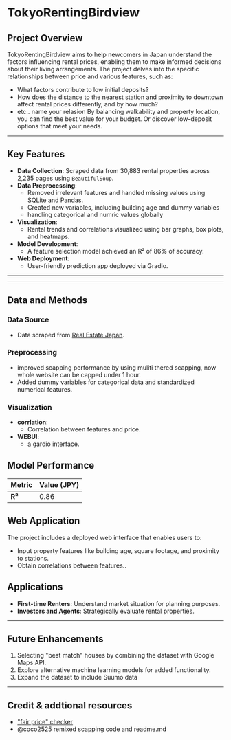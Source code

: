 # TokyoRentingBirdview


## Project Overview

TokyoRentingBirdview aims to help newcomers in Japan understand the factors influencing rental prices, enabling them to make informed decisions about their living arrangements. The project delves into the specific relationships between price and various features, such as:
 - What factors contribute to low initial deposits?
 - How does the distance to the nearest station and proximity to downtown affect rental prices differently, and by how much?
 - etc.. name your relasion
By balancing walkability and property location, you can find the best value for your budget. Or discover low-deposit options that meet your needs.

---

## Key Features
- **Data Collection**: Scraped data from 30,883 rental properties across 2,235 pages using `BeautifulSoup`.
- **Data Preprocessing**:
  - Removed irrelevant features and handled missing values using SQLite and Pandas.
  - Created new variables, including building age and dummy variables
  - handling categorical and numric values globally
- **Visualization**:
  - Rental trends and correlations visualized using bar graphs, box plots, and heatmaps.
- **Model Development**:
  - A feature selection model achieved an R² of 86% of accuracy.
- **Web Deployment**:
  - User-friendly prediction app deployed via Gradio.

---




---

## Data and Methods

### Data Source
- Data scraped from [Real Estate Japan](https://realestate.co.jp/en/rent).

### Preprocessing
- improved scapping performance by using muliti thered scapping, now whole website can be capped under 1 hour.
- Added dummy variables for categorical data and standardized numerical features.

### Visualization
- **corrlation**:
  - Correlation between features and price.
- **WEBUI**:
  - a gardio interface.


## Model Performance
| Metric       | Value (JPY) |
|--------------|-------------|
| **R²**       | 0.86        |



## Web Application
The project includes a deployed web interface that enables users to:
- Input property features like building age, square footage, and proximity to stations.
- Obtain correlations between features..

## Applications
- **First-time Renters**: Understand market situation for planning purposes.
- **Investors and Agents**: Strategically evaluate rental properties.


---

## Future Enhancements
1. Selecting "best match" houses by combining the dataset with Google Maps API.
2. Explore alternative machine learning models for added functionality.
3. Expand the dataset to include Suumo data


---

## Credit & addtional resources

- ["fair price" checker](https://www.landandhome.co.jp/rent/price_checker/)
- @coco2525 remixed scapping code and readme.md